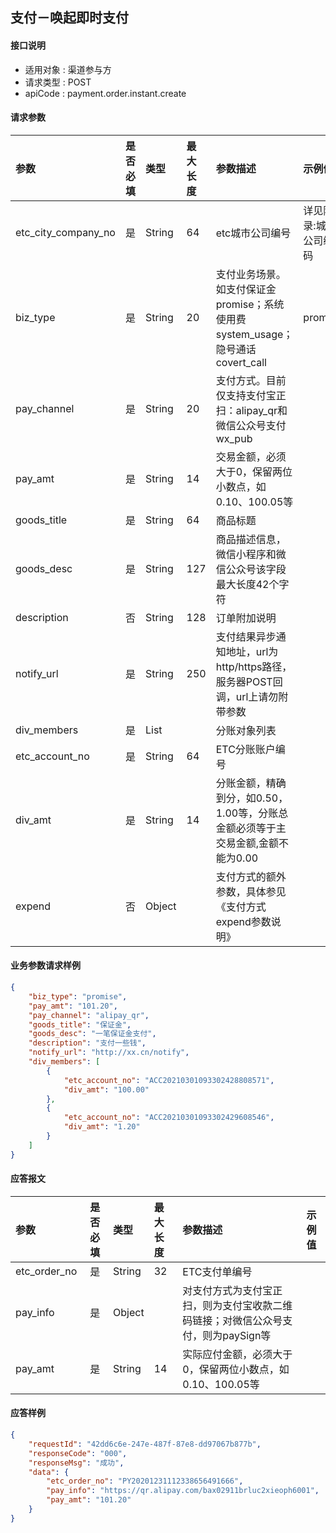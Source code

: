 ## 支付－唤起即时支付

#### 接口说明
* 适用对象 : 渠道参与方
* 请求类型 : POST
* apiCode : payment.order.instant.create

#### 请求参数
| 参数 | 是否必填 | 类型 | 最大长度 | 参数描述 | 示例值 |
|:----|:-------:|:-----|:-------|:--------|:------|
| etc_city_company_no | 是 | String | 64 | etc城市公司编号 | 详见附录:城市公司编码 |
| biz_type | 是 | String | 20 | 支付业务场景。如支付保证金promise；系统使用费system_usage；隐号通话covert_call | promise |
| pay_channel | 是 | String | 20 | 支付方式。目前仅支持支付宝正扫：alipay_qr和微信公众号支付wx_pub |  |
| pay_amt | 是 | String | 14 | 交易金额，必须大于0，保留两位小数点，如0.10、100.05等 |  |
| goods_title | 是 | String | 64 | 商品标题 |  |
| goods_desc | 是 | String | 127 | 商品描述信息，微信小程序和微信公众号该字段最大长度42个字符 |  |
| description | 否 | String | 128 | 订单附加说明 |  |
| notify_url | 是 | String | 250 | 支付结果异步通知地址，url为http/https路径，服务器POST回调，url上请勿附带参数 |  |
| div_members | 是 | List |  | 分账对象列表 |  |
| etc_account_no | 是 | String | 64 | ETC分账账户编号 |  |
| div_amt | 是 | String | 14 | 分账金额，精确到分，如0.50，1.00等，分账总金额必须等于主交易金额,金额不能为0.00 |  |
| expend | 否 | Object |  | 支付方式的额外参数，具体参见《支付方式expend参数说明》 |  |

#### 业务参数请求样例
```json
{
    "biz_type": "promise",
    "pay_amt": "101.20",
    "pay_channel": "alipay_qr",
    "goods_title": "保证金",
    "goods_desc": "一笔保证金支付",
    "description": "支付一些钱",
    "notify_url": "http://xx.cn/notify",
    "div_members": [
        {
            "etc_account_no": "ACC20210301093302428808571",
            "div_amt": "100.00"
        },
        {
            "etc_account_no": "ACC20210301093302429608546",
            "div_amt": "1.20"
        }
    ]
}
```

#### 应答报文
| 参数 | 是否必填 | 类型 | 最大长度 | 参数描述 | 示例值 |
|:----|:-------:|:----|:--------|:--------|:------|
| etc_order_no | 是 | String | 32 | ETC支付单编号 |  |
| pay_info | 是 | Object |  | 对支付方式为支付宝正扫，则为支付宝收款二维码链接；对微信公众号支付，则为paySign等 |  |
| pay_amt | 是 | String | 14 | 实际应付金额，必须大于0，保留两位小数点，如0.10、100.05等 |  |

#### 应答样例
```json
{
    "requestId": "42dd6c6e-247e-487f-87e8-dd97067b877b",
    "responseCode": "000",
    "responseMsg": "成功",
    "data": {
        "etc_order_no": "PY20201231112338656491666",
        "pay_info": "https://qr.alipay.com/bax02911brluc2xieoph6001",
        "pay_amt": "101.20"
    }
}
```

